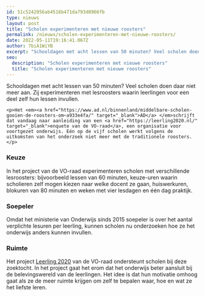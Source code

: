```yaml
---
id: 51c5242056ab4516b471da793d8966fb
type: nieuws
layout: post
title: "Scholen experimenteren met nieuwe roosters"
permalink: /nieuws/scholen-experimenteren-met-nieuwe-roosters/
date: 2022-05-11T19:16:41.067Z
author: 7biA1WiYB
excerpt: "Schooldagen met acht lessen van 50 minuten? Veel scholen doen daar niet meer aan. Zij experimenteren met lesroosters waarin leerlingen voor een deel zelf hun lessen invullen.  "
seo:
  description: "Scholen experimenteren met nieuwe roosters"
  title: "Scholen experimenteren met nieuwe roosters"
---
```

Schooldagen met acht lessen van 50 minuten? Veel scholen doen daar niet meer aan. Zij experimenteren met lesroosters waarin leerlingen voor een deel zelf hun lessen invullen.  

    <p>Het <em><a href="https://www.ad.nl/binnenland/middelbare-scholen-gooien-de-roosters-om~a933e4fa/" target="_blank">AD</a> </em>schrijft dat vandaag naar aanleiding van een <a href="https://leerling2020.nl/" target="_blank">enquete van de VO-raad</a>, een organisatie voor voortgezet onderwijs. Eén op de vijf scholen werkt volgens de uitkomsten van het onderzoek niet meer met de traditionele roosters.</p>
<h3>Keuze</h3>
<p>In het project van de VO-raad experimenteren scholen met verschillende lesroosters: bijvoorbeeld lessen van 60 minuten, keuze-uren waarin scholieren zelf mogen kiezen naar welke docent ze gaan, huiswerkuren, blokuren van 80 minuten en weken met vier lesdagen en één dag praktijk.</p>
<h3>Soepeler</h3>
<p>Omdat het ministerie van Onderwijs sinds 2015 soepeler is over het aantal verplichte lesuren per leerling, kunnen scholen nu onderzoeken hoe ze het onderwijs anders kunnen invullen. </p>
<h3>Ruimte</h3>
<p>Het project <a href="https://leerling2020.nl/algemene-info/" target="_blank">Leerling 2020</a> van de VO-raad ondersteunt scholen bij deze zoektocht. In het project gaat het erom dat het onderwijs beter aansluit bij de belevingswereld van de leerlingen. Het idee is dat hun motivatie omhoog gaat als ze de meer ruimte krijgen om zelf te bepalen waar, hoe en wat ze het liefste leren.</p>  
